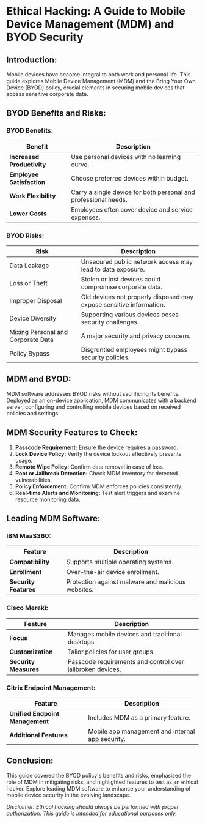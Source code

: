 # Ethical Hacking: A Guide to Mobile Device Management (MDM) and BYOD Security

## Introduction:

Mobile devices have become integral to both work and personal life. This guide explores Mobile Device Management (MDM) and the Bring Your Own Device (BYOD) policy, crucial elements in securing mobile devices that access sensitive corporate data.

## BYOD Benefits and Risks:

### BYOD Benefits:

| Benefit                    | Description                                           |
|----------------------------|-------------------------------------------------------|
| **Increased Productivity** | Use personal devices with no learning curve.                 |
| **Employee Satisfaction**  | Choose preferred devices within budget.                     |
| **Work Flexibility**       | Carry a single device for both personal and professional needs. |
| **Lower Costs**            | Employees often cover device and service expenses.           |

### BYOD Risks:

| Risk                           | Description                                               |
|--------------------------------|-----------------------------------------------------------|
| Data Leakage                   | Unsecured public network access may lead to data exposure. |
| Loss or Theft                  | Stolen or lost devices could compromise corporate data.    |
| Improper Disposal              | Old devices not properly disposed may expose sensitive information. |
| Device Diversity               | Supporting various devices poses security challenges.      |
| Mixing Personal and Corporate Data | A major security and privacy concern.                    |
| Policy Bypass                  | Disgruntled employees might bypass security policies.      |

## MDM and BYOD:

MDM software addresses BYOD risks without sacrificing its benefits. Deployed as an on-device application, MDM communicates with a backend server, configuring and controlling mobile devices based on received policies and settings.

## MDM Security Features to Check:

1. **Passcode Requirement:** Ensure the device requires a password.
2. **Lock Device Policy:** Verify the device lockout effectively prevents usage.
3. **Remote Wipe Policy:** Confirm data removal in case of loss.
4. **Root or Jailbreak Detection:** Check MDM inventory for detected vulnerabilities.
5. **Policy Enforcement:** Confirm MDM enforces policies consistently.
6. **Real-time Alerts and Monitoring:** Test alert triggers and examine resource monitoring data.

## Leading MDM Software:

### IBM MaaS360:

| Feature               | Description                                           |
|-----------------------|-------------------------------------------------------|
| **Compatibility**     | Supports multiple operating systems.                       |
| **Enrollment**        | Over-the-air device enrollment.                             |
| **Security Features** | Protection against malware and malicious websites.          |

### Cisco Meraki:

| Feature               | Description                                           |
|-----------------------|-------------------------------------------------------|
| **Focus**             | Manages mobile devices and traditional desktops.            |
| **Customization**     | Tailor policies for user groups.                             |
| **Security Measures** | Passcode requirements and control over jailbroken devices.  |

### Citrix Endpoint Management:
| Feature               | Description                                           |
|-----------------------|-------------------------------------------------------|
| **Unified Endpoint Management** | Includes MDM as a primary feature.                          |
| **Additional Features**         | Mobile app management and internal app security.            |

## Conclusion:

This guide covered the BYOD policy's benefits and risks, emphasized the role of MDM in mitigating risks, and highlighted features to test as an ethical hacker. Explore leading MDM software to enhance your understanding of mobile device security in the evolving landscape.

*Disclaimer: Ethical hacking should always be performed with proper authorization. This guide is intended for educational purposes only.*
